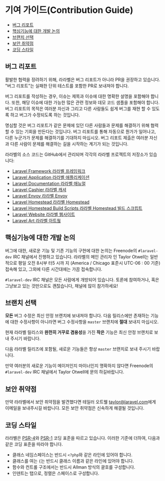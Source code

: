 # 기여 가이드(Contribution Guide)

- [버그 리포트](#bug-reports)
- [핵심기능에 대한 개발 논의](#core-development-discussion)
- [브랜치 선택](#which-branch)
- [보안 취약점](#security-vulnerabilities)
- [코딩 스타일](#coding-style)

<a name="bug-reports"></a>
## 버그 리포트

활발한 협력을 장려하기 위해, 라라벨은 버그 리포트가 아니라 PR을 권장하고 있습니다. "버그 리포트"는 실패한 단위 테스트를 포함한 PR로 보내져야 합니다.

버그 리포트를 작성하는 경우, 이슈는 제목과 이슈에 대한 명확한 설명을 포함해야 합니다. 또한, 해당 이슈에 대한 가능한 많은 관련 정보와 데모 코드 샘플을 포함해야 합니다. 버그 리포트의 목적은 여러분 자신과 그리고 다른 사람들도 쉽게 버그를 재현 할 수 있도록 하고 버그가 수정되도록 하는 것입니다.

명심할 것은 버그 리포트가 같은 문제에 있던 다른 사람들과 문제를 해결하기 위해 협력 할 수 있는 기회을 만든다는 것입니다. 버그 리포트를 통해 자동으로 뭔가가 일어나고, 다른 누군가가 문제를 해결하기를 기대하지 마십시오. 버그 리포트 제출은 여러분 자신과 다른 사람이 문제를 해결하는 길을 시작하는 계기가 되는 것입니다.

라라벨의 소스 코드는 GitHub에서 관리되며 각각의 라라벨 프로젝트의 저장소가 있습니다:

- [Laravel Framework 라라벨 프레임워크](https://github.com/laravel/framework)
- [Laravel Application 라라벨 애플리케이션](https://github.com/laravel/laravel)
- [Laravel Documentation 라라벨 매뉴얼](https://github.com/laravel/docs)
- [Laravel Cashier 라라벨 캐셔](https://github.com/laravel/cashier)
- [Laravel Envoy 라라벨 Envoy](https://github.com/laravel/envoy)
- [Laravel Homestead 라라벨 Homestead](https://github.com/laravel/homestead)
- [Laravel Homestead Build Scripts 라라벨 Homestead 빌드 스크립트](https://github.com/laravel/settler)
- [Laravel Website 라라벨 웹사이트](https://github.com/laravel/website)
- [Laravel Art 라라벨 아트웤](https://github.com/laravel/art)

<!--chak-comment-기여-가이드(Contribution-Guide)-버그-리포트-->

<a name="core-development-discussion"></a>
## 핵심기능에 대한 개발 논의

버그에 대한, 새로운 기능 및 기존 기능의 구현에 대한 논의는 Freenode의 `#laravel-dev` IRC 채널에서 진행하고 있습니다. 라라벨의 메인 관리자 인 Taylor Otwell는 일반적으로 평일 오전 8시부 터5 시까 지 (America / Chicago 표준시 UTC-06 : 00 기준) 접속해 있고, 그외에 다른 시간대에는 가끔 접속합니다.

`#laravel-dev` IRC 채널은 모든 사람에게 개방되어 있습니다. 토론에 참여하거나, 혹은 그냥보고 있는 것만으로도 괜찮습니다, 채널에 많이 참가하세요!

<!--chak-comment-기여-가이드(Contribution-Guide)-핵심기능에-대한-개발-논의-->

<a name="which-branch"></a>
## 브랜치 선택

**모든** 버그 수정은 최신 안정 브랜치에 보내져야 합니다. 다음 릴리스에만 존재하는 기능에 대한 수정사항이 아니라면 버그 수정사항을 `master` 브랜치에 **절대** 보내지 마십시오.

현재 라라벨 릴리스와 **완전히 거꾸로 겸용성**을 가진 **작은** 기능은 최신 안정 브랜치로 보내 주시기 바랍니다.

다음 라라벨 릴리즈에 포함될, 새로운 기능들은 항상 `master` 브랜치로 보내 주시기 바랍니다.

만약 여러분의 새로운 기능이 메이저인지 마이너인지 명확하지 않다면 Freenode의 `#laravel-dev` IRC 채널에서 Taylor Otwell에 문의 하길바랍니다.

<!--chak-comment-기여-가이드(Contribution-Guide)-브랜치-선택-->

<a name="security-vulnerabilities"></a>
## 보안 취약점

만약 라라벨에서 보안 취약점을 발견했다면 테일러 오트웰 <a href="mailto:taylor@laravel.com">taylor@laravel.com</a>에게 이메일을 보내주시길 바랍니다. 모든 보안 취약점은 신속하게 해결될 것입니다.

<!--chak-comment-기여-가이드(Contribution-Guide)-보안-취약점-->

<a name="coding-style"></a>
## 코딩 스타일

라라벨은 [PSR-4](https://github.com/php-fig/fig-standards/blob/master/accepted/PSR-4-autoloader.md)와 [PSR-1](https://github.com/php-fig/fig-standards/blob/master/accepted/PSR-1-basic-coding-standard.md) 코딩 표준을 따르고 있습니다. 이러한 기준에 더하여, 다음과 같은 코딩 표준을 따라야 합니다.

- 클래스 네임스페이스는 반드시 `<?php`와 같은 라인에 있어야 합니다.
- 클래스를 여는 `{`는 반드시 클래스 이름과 같은 라인에 있어야 합니다.
- 함수와 컨트롤 구조에서는 반드시 Allman 방식의 괄호를 구성합니다.
- 인덴트는 탭으로, 정렬은 스페이스로 구성합니다.

<!--chak-comment-기여-가이드(Contribution-Guide)-코딩-스타일-->
